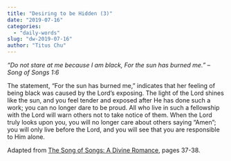 ```yaml
---
title: "Desiring to be Hidden (3)"
date: "2019-07-16"
categories: 
  - "daily-words"
slug: "dw-2019-07-16"
author: "Titus Chu"
---
```


_“Do not stare at me because I am black,_ _For the sun has burned me.”_ _– Song of Songs 1:6_

The statement, “For the sun has burned me,” indicates that her feeling of being black was caused by the Lord’s exposing. The light of the Lord shines like the sun, and you feel tender and exposed after He has done such a work; you can no longer dare to be proud. All who live in such a fellowship with the Lord will warn others not to take notice of them. When the Lord truly looks upon you, you will no longer care about others saying “Amen”; you will only live before the Lord, and you will see that you are responsible to Him alone.

Adapted from [The Song of Songs: A Divine Romance](/song-of-songs-dr), pages 37-38.
